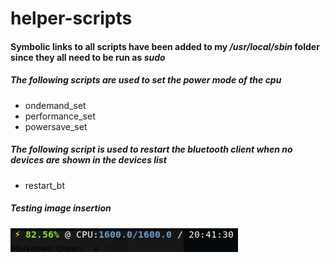 # helper-scripts

#### Symbolic links to all scripts have been added to my */usr/local/sbin* folder since they all need to be run as *sudo*

##### The following scripts are used to set the power mode of the cpu
  * ondemand_set
  * performance_set
  * powersave_set

##### The following script is used to restart the bluetooth client when no devices are shown in the devices list
  * restart_bt

##### Testing image insertion
![alt text][logo]

[logo]:  https://github.com/clu83/helper-scripts/blob/master/command_line_charge_status.png "terminal with cpu/battery status"
